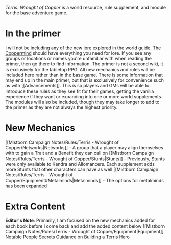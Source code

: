_Terris: Wrought of Copper_ is a world resource, rule supplement, and module for the base adventure game.
# In the primer
I will not be including any of the new lore explored in the world guide. The [Coppermind](https://coppermind.net/wiki/Coppermind:Welcome) should have everything you need for lore. If you see any groups or locations or names you're unfamiliar with when reading the primer, then go there to find information. The primer is not a second wiki, it is exclusively for the tabletop RPG.
All new mechanics and rules will be included here rather than in the base game. There is some information that may end up in the main primer, but that is exclusively for convenience such as with [[Advancements]]. This is so players and GMs will be able to introduce these rules as they see fit for their games, getting the vanilla experience if they want or expanding into one or more world supplements.
The modules will also be included, though they may take longer to add to the primer as they are not always the highest priority.
# New Mechanics
[[Mistborn Campaign Notes/Rules/Terris - Wrought of Copper/Networks|Networks]] - A group that a player may align themselves with to gain a Trait and a Benefit they can call on
[[Mistborn Campaign Notes/Rules/Terris - Wrought of Copper/Stunts|Stunts]] - Previously, Stunts were only available to Kandra and Allomancers. Each supplement adds more Stunts that other characters can have as well
[[Mistborn Campaign Notes/Rules/Terris - Wrought of Copper/Equipment#Metalminds|Metalminds]] - The options for metalminds has been expanded
# Extra Content
**Editor's Note**: Primarily, I am focused on the new mechanics added for each book before I come back and add the added content below
[[Mistborn Campaign Notes/Rules/Terris - Wrought of Copper/Equipment|Equipment]]
Notable People
Secrets
Guidance on Building a Terris Hero